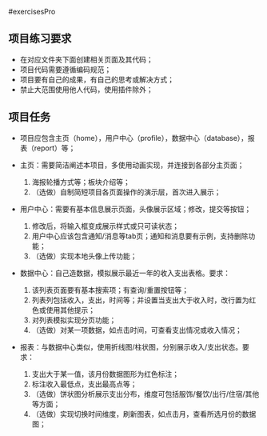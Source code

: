 #exercisesPro

## 项目练习要求
- 在对应文件夹下面创建相关页面及其代码；
- 项目代码需要遵循编码规范；
- 项目要有自己的成果，有自己的思考或解决方式；
- 禁止大范围使用他人代码，使用插件除外；

## 项目任务
- 项目应包含主页（home），用户中心（profile），数据中心（database），报表（report）等；

- 主页：需要简洁阐述本项目，多使用动画实现，并连接到各部分主页面；
	1. 海报轮播方式等；板块介绍等；
	2. （选做）自制简短项目各页面操作的演示层，首次进入展示；
	
- 用户中心：需要有基本信息展示页面，头像展示区域；修改，提交等按钮；
	1. 修改后，将输入框变成展示样式或只可读状态；
	2. 用户中心应该包含通知/消息等tab页；通知和消息要有示例，支持删除功能；
	3. （选做）实现本地头像上传功能；

- 数据中心：自己造数据，模拟展示最近一年的收入支出表格。要求：
	1. 该列表页面要有基本搜索项；有查询/重置按钮等；
	2. 列表列包括收入，支出，时间等；并设置当支出大于收入时，改行置为红色或使用其他提示；
	3. 对列表模拟实现分页功能；
	4. （选做）对某一项数据，如点击时间，可查看支出情况或收入情况；

- 报表：与数据中心类似，使用折线图/柱状图，分别展示收入/支出状态。要求：
	1. 支出大于某一值，该月份数据图形为红色标注；
	2. 标注收入最低点，支出最高点等；
	3. （选做）饼状图分析展示支出分布，维度可包括服饰/餐饮/出行/住宿/其他等方面；
	4. （选做）实现切换时间维度，刷新图表，如点击月，查看所选月份的数据图；